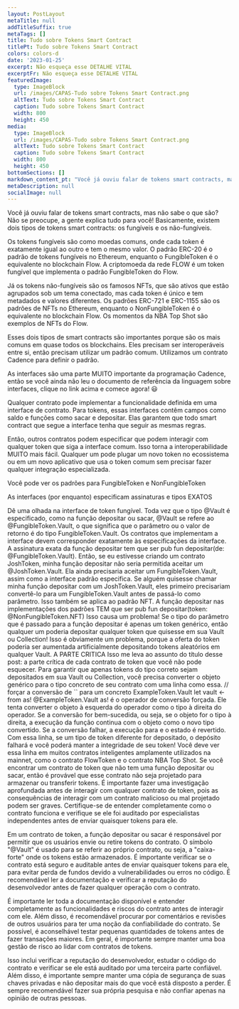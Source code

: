```yaml
---
layout: PostLayout
metaTitle: null
addTitleSuffix: true
metaTags: []
title: Tudo sobre Tokens Smart Contract
titlePt: Tudo sobre Tokens Smart Contract
colors: colors-d
date: '2023-01-25'
excerpt: Não esqueça esse DETALHE VITAL
excerptFr: Não esqueça esse DETALHE VITAL
featuredImage:
  type: ImageBlock
  url: /images/CAPAS-Tudo sobre Tokens Smart Contract.png
  altText: Tudo sobre Tokens Smart Contract
  caption: Tudo sobre Tokens Smart Contract
  width: 800
  height: 450
media:
  type: ImageBlock
  url: /images/CAPAS-Tudo sobre Tokens Smart Contract.png
  altText: Tudo sobre Tokens Smart Contract
  caption: Tudo sobre Tokens Smart Contract
  width: 800
  height: 450
bottomSections: []
markdown_content_pt: "Você já ouviu falar de tokens smart contracts, mas não sabe o que são? Não se preocupe, a gente explica tudo para você! Basicamente, existem dois tipos de tokens smart contracts: os fungíveis e os não-fungíveis.\n\nOs tokens fungíveis são como moedas comuns, onde cada token é exatamente igual ao outro e tem o mesmo valor. O padrão ERC-20 é o padrão de tokens fungíveis no Ethereum, enquanto o FungibleToken é o equivalente no blockchain Flow. A criptomoeda da rede FLOW é um token fungível que implementa o padrão FungibleToken do Flow.\n\nJá os tokens não-fungíveis são os famosos NFTs, que são ativos que estão agrupados sob um tema conectado, mas cada token é único e tem metadados e valores diferentes. Os padrões ERC-721 e ERC-1155 são os padrões de NFTs no Ethereum, enquanto o NonFungibleToken é o equivalente no blockchain Flow. Os momentos da NBA Top Shot são exemplos de NFTs do Flow.\n\nEsses dois tipos de smart contracts são importantes porque são os mais comuns em quase todos os blockchains. Eles precisam ser interoperáveis entre si, então precisam utilizar um padrão comum. Utilizamos um contrato Cadence para definir o padrão.\n\nAs interfaces são uma parte MUITO importante da programação Cadence, então se você ainda não leu o documento de referência da linguagem sobre interfaces, clique no link acima e comece agora! \U0001F603\n\nQualquer contrato pode implementar a funcionalidade definida em uma interface de contrato. Para tokens, essas interfaces contêm campos como saldo e funções como sacar e depositar. Elas garantem que todo smart contract que segue a interface tenha que seguir as mesmas regras.\n\nEntão, outros contratos podem especificar que podem interagir com qualquer token que siga a interface comum. Isso torna a interoperabilidade MUITO mais fácil. Qualquer um pode plugar um novo token no ecossistema ou em um novo aplicativo que usa o token comum sem precisar fazer qualquer integração especializada.\n\nVocê pode ver os padrões para FungibleToken e NonFungibleToken\n\nAs interfaces (por enquanto) especificam assinaturas e tipos EXATOS\n\nDê uma olhada na interface de token fungível. Toda vez que o tipo @Vault é especificado, como na função depositar ou sacar, @Vault se refere ao @FungibleToken.Vault, o que significa que o parâmetro ou o valor de retorno é do tipo FungibleToken.Vault. Os contratos que implementam a interface devem corresponder exatamente às especificações da interface. A assinatura exata da função depositar tem que ser pub fun depositar(de: @FungibleToken.Vault). Então, se eu estivesse criando um contrato JoshToken, minha função depositar não seria permitida aceitar um @JoshToken.Vault. Ela ainda precisaria aceitar um FungibleToken.Vault, assim como a interface padrão especifica. Se alguém quisesse chamar minha função depositar com um JoshToken.Vault, eles primeiro precisariam convertê-lo para um FungibleToken.Vault antes de passá-lo como parâmetro.\nIsso também se aplica ao padrão NFT. A função depositar nas implementações dos padrões TEM que ser pub fun depositar(token: @NonFungibleToken.NFT)\nIsso causa um problema! Se o tipo do parâmetro que é passado para a função depositar é apenas um token genérico, então qualquer um poderia depositar qualquer token que quisesse em sua Vault ou Collection! Isso é obviamente um problema, porque a oferta do token poderia ser aumentada artificialmente depositando tokens aleatórios em qualquer Vault.\nA PARTE CRITICA\nIsso me leva ao assunto do título desse post: a parte crítica de cada contrato de token que você não pode esquecer. Para garantir que apenas tokens do tipo correto sejam depositados em sua Vault ou Collection, você precisa converter o objeto genérico para o tipo concreto de seu contrato com uma linha como essa.\n// forçar a conversão de `` para um concreto ExampleToken.Vault\nlet vault <- from as! @ExampleToken.Vault\nas! é o operador de conversão forçada. Ele tenta converter o objeto à esquerda do operador como o tipo à direita do operador. Se a conversão for bem-sucedida, ou seja, se o objeto for o tipo à direita, a execução da função continua com o objeto como o novo tipo convertido. Se a conversão falhar, a execução para e o estado é revertido. Com essa linha, se um tipo de token diferente for depositado, o depósito falhará e você poderá manter a integridade de seu token!\nVocê deve ver essa linha em muitos contratos inteligentes amplamente utilizados na mainnet, como o contrato FlowToken e o contrato NBA Top Shot. Se você encontrar um contrato de token que não tem uma função depositar ou sacar, então é provável que esse contrato não seja projetado para armazenar ou transferir tokens. É importante fazer uma investigação aprofundada antes de interagir com qualquer contrato de token, pois as consequências de interagir com um contrato malicioso ou mal projetado podem ser graves. Certifique-se de entender completamente como o contrato funciona e verifique se ele foi auditado por especialistas independentes antes de enviar quaisquer tokens para ele.\n\nEm um contrato de token, a função depositar ou sacar é responsável por permitir que os usuários envie ou retire tokens do contrato. O símbolo \"@Vault\" é usado para se referir ao próprio contrato, ou seja, a \"caixa-forte\" onde os tokens estão armazenados. É importante verificar se o contrato está seguro e auditable antes de enviar quaisquer tokens para ele, para evitar perda de fundos devido a vulnerabilidades ou erros no código. É recomendável ler a documentação e verificar a reputação do desenvolvedor antes de fazer qualquer operação com o contrato.\n\nÉ importante ler toda a documentação disponível e entender completamente as funcionalidades e riscos do contrato antes de interagir com ele. Além disso, é recomendável procurar por comentários e revisões de outros usuários para ter uma noção da confiabilidade do contrato. Se possível, é aconselhável testar pequenas quantidades de tokens antes de fazer transações maiores. Em geral, é importante sempre manter uma boa gestão de risco ao lidar com contratos de tokens.\n\nIsso inclui verificar a reputação do desenvolvedor, estudar o código do contrato e verificar se ele está auditado por uma terceira parte confiável. Além disso, é importante sempre manter uma cópia de segurança de suas chaves privadas e não depositar mais do que você está disposto a perder. É sempre recomendável fazer sua própria pesquisa e não confiar apenas na opinião de outras pessoas.\n\n\n"
metaDescription: null
socialImage: null
---
```

Você já ouviu falar de tokens smart contracts, mas não sabe o que são? Não se preocupe, a gente explica tudo para você! Basicamente, existem dois tipos de tokens smart contracts: os fungíveis e os não-fungíveis.

Os tokens fungíveis são como moedas comuns, onde cada token é exatamente igual ao outro e tem o mesmo valor. O padrão ERC-20 é o padrão de tokens fungíveis no Ethereum, enquanto o FungibleToken é o equivalente no blockchain Flow. A criptomoeda da rede FLOW é um token fungível que implementa o padrão FungibleToken do Flow.

Já os tokens não-fungíveis são os famosos NFTs, que são ativos que estão agrupados sob um tema conectado, mas cada token é único e tem metadados e valores diferentes. Os padrões ERC-721 e ERC-1155 são os padrões de NFTs no Ethereum, enquanto o NonFungibleToken é o equivalente no blockchain Flow. Os momentos da NBA Top Shot são exemplos de NFTs do Flow.

Esses dois tipos de smart contracts são importantes porque são os mais comuns em quase todos os blockchains. Eles precisam ser interoperáveis entre si, então precisam utilizar um padrão comum. Utilizamos um contrato Cadence para definir o padrão.

As interfaces são uma parte MUITO importante da programação Cadence, então se você ainda não leu o documento de referência da linguagem sobre interfaces, clique no link acima e comece agora! 😃

Qualquer contrato pode implementar a funcionalidade definida em uma interface de contrato. Para tokens, essas interfaces contêm campos como saldo e funções como sacar e depositar. Elas garantem que todo smart contract que segue a interface tenha que seguir as mesmas regras.

Então, outros contratos podem especificar que podem interagir com qualquer token que siga a interface comum. Isso torna a interoperabilidade MUITO mais fácil. Qualquer um pode plugar um novo token no ecossistema ou em um novo aplicativo que usa o token comum sem precisar fazer qualquer integração especializada.

Você pode ver os padrões para FungibleToken e NonFungibleToken

As interfaces (por enquanto) especificam assinaturas e tipos EXATOS

Dê uma olhada na interface de token fungível. Toda vez que o tipo @Vault é especificado, como na função depositar ou sacar, @Vault se refere ao @FungibleToken.Vault, o que significa que o parâmetro ou o valor de retorno é do tipo FungibleToken.Vault. Os contratos que implementam a interface devem corresponder exatamente às especificações da interface. A assinatura exata da função depositar tem que ser pub fun depositar(de: @FungibleToken.Vault). Então, se eu estivesse criando um contrato JoshToken, minha função depositar não seria permitida aceitar um @JoshToken.Vault. Ela ainda precisaria aceitar um FungibleToken.Vault, assim como a interface padrão especifica. Se alguém quisesse chamar minha função depositar com um JoshToken.Vault, eles primeiro precisariam convertê-lo para um FungibleToken.Vault antes de passá-lo como parâmetro.
Isso também se aplica ao padrão NFT. A função depositar nas implementações dos padrões TEM que ser pub fun depositar(token: @NonFungibleToken.NFT)
Isso causa um problema! Se o tipo do parâmetro que é passado para a função depositar é apenas um token genérico, então qualquer um poderia depositar qualquer token que quisesse em sua Vault ou Collection! Isso é obviamente um problema, porque a oferta do token poderia ser aumentada artificialmente depositando tokens aleatórios em qualquer Vault.
A PARTE CRITICA
Isso me leva ao assunto do título desse post: a parte crítica de cada contrato de token que você não pode esquecer. Para garantir que apenas tokens do tipo correto sejam depositados em sua Vault ou Collection, você precisa converter o objeto genérico para o tipo concreto de seu contrato com uma linha como essa.
// forçar a conversão de \`\` para um concreto ExampleToken.Vault
let vault <- from as! @ExampleToken.Vault
as! é o operador de conversão forçada. Ele tenta converter o objeto à esquerda do operador como o tipo à direita do operador. Se a conversão for bem-sucedida, ou seja, se o objeto for o tipo à direita, a execução da função continua com o objeto como o novo tipo convertido. Se a conversão falhar, a execução para e o estado é revertido. Com essa linha, se um tipo de token diferente for depositado, o depósito falhará e você poderá manter a integridade de seu token!
Você deve ver essa linha em muitos contratos inteligentes amplamente utilizados na mainnet, como o contrato FlowToken e o contrato NBA Top Shot. Se você encontrar um contrato de token que não tem uma função depositar ou sacar, então é provável que esse contrato não seja projetado para armazenar ou transferir tokens. É importante fazer uma investigação aprofundada antes de interagir com qualquer contrato de token, pois as consequências de interagir com um contrato malicioso ou mal projetado podem ser graves. Certifique-se de entender completamente como o contrato funciona e verifique se ele foi auditado por especialistas independentes antes de enviar quaisquer tokens para ele.

Em um contrato de token, a função depositar ou sacar é responsável por permitir que os usuários envie ou retire tokens do contrato. O símbolo "@Vault" é usado para se referir ao próprio contrato, ou seja, a "caixa-forte" onde os tokens estão armazenados. É importante verificar se o contrato está seguro e auditable antes de enviar quaisquer tokens para ele, para evitar perda de fundos devido a vulnerabilidades ou erros no código. É recomendável ler a documentação e verificar a reputação do desenvolvedor antes de fazer qualquer operação com o contrato.

É importante ler toda a documentação disponível e entender completamente as funcionalidades e riscos do contrato antes de interagir com ele. Além disso, é recomendável procurar por comentários e revisões de outros usuários para ter uma noção da confiabilidade do contrato. Se possível, é aconselhável testar pequenas quantidades de tokens antes de fazer transações maiores. Em geral, é importante sempre manter uma boa gestão de risco ao lidar com contratos de tokens.

Isso inclui verificar a reputação do desenvolvedor, estudar o código do contrato e verificar se ele está auditado por uma terceira parte confiável. Além disso, é importante sempre manter uma cópia de segurança de suas chaves privadas e não depositar mais do que você está disposto a perder. É sempre recomendável fazer sua própria pesquisa e não confiar apenas na opinião de outras pessoas.

